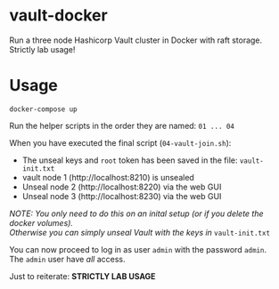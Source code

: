 # vault-docker

Run a three node Hashicorp Vault cluster in Docker with raft storage.  
Strictly lab usage!

# Usage
````
docker-compose up
````
Run the helper scripts in the order they are named: `01 ... 04`

When you have executed the final script (`04-vault-join.sh`):
- The unseal keys and `root` token has been saved in the file: `vault-init.txt` 
- vault node 1 (http://localhost:8210) is unsealed  
- Unseal node 2 (http://localhost:8220) via the web GUI
- Unseal node 3 (http://localhost:8230) via the web GUI  

_NOTE: You only need to do this on an inital setup (or if you delete the docker volumes).  
Otherwise you can simply unseal Vault with the keys in_ `vault-init.txt`

You can now proceed to log in as user `admin` with the password `admin`.  
The `admin` user have _all_ access.  

Just to reiterate: **STRICTLY LAB USAGE**
